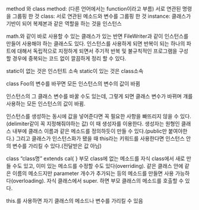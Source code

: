 method 와 class
method: (다른 언어에서는 function이라고 부름) 서로 연관된 명령을 그룹핑 한 것 
class: 서로 연관된 메소드와 변수를 그룹핑 한 것 
instance: 클래스가 기반이 되어 복제본과 같은 역할을 하는 것을 인스턴스 

math.와 같이 바로 사용할 수 있는 클래스가 있는 반면 FileWriter과 같이 인스턴스를 만들어 사용해야 하는 클래스도 있다.
인스턴스를 사용하게 되면 반복이 되는 하나의 파트에 대해서 독립적으로 지정하게 되면서
주기적 반복 및 불규칙적인 프로그램을 구성 할 경우에 중복되는 코드 없이 깔끔하게 정리 할 수 있다.

static이 없는 것은 인스턴트 소속 static이 있는 것은 class소속

class Foo의 변수를 바꾸면 모든 인스턴스의 변수의 값이 바뀜

인스턴스의 그 클래스 변수를 바꿀 수도 있는데, 그렇게 되면 클래스 변수가 바뀌며 걔를 사용하는 모든 인스턴스의 값이 바뀜.

인스턴스를 생성하는 동시에 값을 넣어준다면 꼭 필요한 사항을 빠뜨리지 않을 수 있다.(delimiter같이 꼭 지정해줘야하는 값) 이 때 생성자를 이용한다. 생성자는 원형인 클래스 내부에 클래스 이름과 같은 메소드를 정의하듯이 만들 수 있다.(public만 붙여야한다.)
그리고 클래스가 인스턴스화가 됐을 때 this라는 키워드를 사용한다면 인스턴스 안의 변수를 가리킬 수 있다.(전달받은 값 아님)

class “class명” extends cal{
}
부모 class에 없는 메소드를 자식 class에서 새로 만들 수도 있고, 이미 있는 메소드를 수정할 수도 있다(overriding).
같은 클래스 안에 같은 이름의 메소드지만 parameter 개수가 추가되는 등의 메소드를 만들면 사용 가능하다(overloading).
자식 클래스에서 super. 하면 부모 클래스의 메소드를 호출할 수 있다.

this.를 사용하면 자기 클래스의 메소드나 변수를 가리킬 수 있음 
